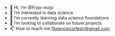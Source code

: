 - 👋 Hi, I’m @Flojo-mojo
- 👀 I’m interested in data science
- 🌱 I’m currently learning data science foundations
- 💞️ I’m looking to collaborate on future projects
- 📫 How to reach me florenciocortezjr@gmail.com

<!---
Flojo-mojo/Flojo-mojo is a ✨ special ✨ repository because its `README.md` (this file) appears on your GitHub profile.
You can click the Preview link to take a look at your changes.
--->
